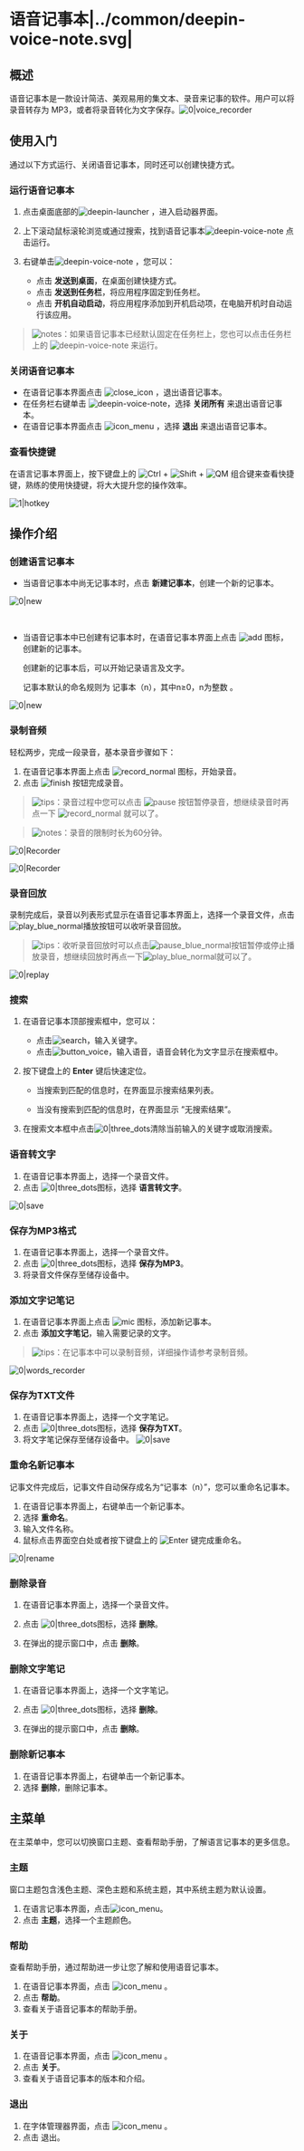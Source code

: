 # 语音记事本|../common/deepin-voice-note.svg|

## 概述

语音记事本是一款设计简洁、美观易用的集文本、录音来记事的软件。用户可以将录音转存为 MP3，或者将录音转化为文字保存。![0|voice_recorder](jpg/main.png)


## 使用入门

通过以下方式运行、关闭语音记事本，同时还可以创建快捷方式。

### 运行语音记事本

1. 点击桌面底部的![deepin-launcher](icon/deepin-launcher.svg) ，进入启动器界面。
2. 上下滚动鼠标滚轮浏览或通过搜索，找到语音记事本![deepin-voice-note](icon/deepin-voice-note.svg) 点击运行。
3. 右键单击![deepin-voice-note](icon/deepin-voice-note.svg) ，您可以：

   - 点击 **发送到桌面**，在桌面创建快捷方式。
   - 点击 **发送到任务栏**，将应用程序固定到任务栏。
   - 点击 **开机自动启动**，将应用程序添加到开机启动项，在电脑开机时自动运行该应用。

> ![notes](icon/notes.svg)：如果语音记事本已经默认固定在任务栏上，您也可以点击任务栏上的 ![deepin-voice-note](icon/deepin-voice-note.svg) 来运行。

### 关闭语音记事本

- 在语音记事本界面点击  ![close_icon](icon/close_icon.svg) ，退出语音记事本。
- 在任务栏右键单击 ![deepin-voice-note](icon/deepin-voice-note.svg)，选择 **关闭所有** 来退出语音记事本。
- 在语音记事本界面点击 ![icon_menu](icon/icon_menu.svg) ，选择 **退出** 来退出语音记事本。

### 查看快捷键

在语言记事本界面上，按下键盘上的 ![Ctrl](icon/Ctrl.svg) + ![Shift](icon/Shift.svg) + ![QM](icon/QM.svg) 组合键来查看快捷键，熟练的使用快捷键，将大大提升您的操作效率。

 ![1|hotkey](jpg/hotkey.png)

## 操作介绍

### 创建语言记事本

- 当语音记事本中尚无记事本时，点击 **新建记事本**，创建一个新的记事本。

![0|new](jpg/create.png)

&nbsp;&nbsp;&nbsp;&nbsp;&nbsp;&nbsp;&nbsp;&nbsp;&nbsp;&nbsp;&nbsp;&nbsp;&nbsp;

- 当语音记事本中已创建有记事本时，在语音记事本界面上点击 ![add](icon/circlebutton_add2.svg) 图标，创建新的记事本。

  创建新的记事本后，可以开始记录语言及文字。
  
  记事本默认的命名规则为 记事本（n），其中n≥0，n为整数 。

![0|new](jpg/create1.png)


### 录制音频

轻松两步，完成一段录音，基本录音步骤如下：

1. 在语音记事本界面上点击 ![record_normal](icon/record_normal.svg) 图标，开始录音。
2. 点击 ![finish](icon/finish_normal.svg) 按钮完成录音。

> ![tips](icon/tips.svg)：录音过程中您可以点击 ![pause](icon/pause_red_normal.svg) 按钮暂停录音，想继续录音时再点一下 ![record_normal](icon/record_normal.svg) 就可以了。

> ![notes](icon/notes.svg)：录音的限制时长为60分钟。

![0|Recorder](jpg/recorder1.png)

![0|Recorder](jpg/recorder2.png)

### 录音回放

录制完成后，录音以列表形式显示在语音记事本界面上，选择一个录音文件，点击![play_blue_normal](icon/play_blue_normal.svg)播放按钮可以收听录音回放。

> ![tips](icon/tips.svg)：收听录音回放时可以点击![pause_blue_normal](icon/pause_blue_normal.svg)按钮暂停或停止播放录音，想继续回放时再点一下![play_blue_normal](icon/play_blue_normal.svg)就可以了。

![0|replay](jpg/replay.png)


### 搜索

1. 在语音记事本顶部搜索框中，您可以：

   - 点击![search](icon/search.svg)，输入关键字。
   - 点击![button_voice](icon/button_voice.svg)，输入语音，语音会转化为文字显示在搜索框中。

2. 按下键盘上的 **Enter** 键后快速定位。

   - 当搜索到匹配的信息时，在界面显示搜索结果列表。

   - 当没有搜索到匹配的信息时，在界面显示 ”无搜索结果”。

3. 在搜索文本框中点击![0|three_dots](icon/close_normal-2.svg)清除当前输入的关键字或取消搜索。


### 语音转文字

1. 在语音记事本界面上，选择一个录音文件。
2. 点击 ![0|three_dots](icon/more_normal.svg)图标，选择 **语言转文字**。

![0|save](jpg/toVoice.png)


### 保存为MP3格式

1. 在语音记事本界面上，选择一个录音文件。
2. 点击 ![0|three_dots](icon/more_normal.svg)图标，选择 **保存为MP3**。
3. 将录音文件保存至储存设备中。


### 添加文字记笔记

1. 在语音记事本界面上点击 ![mic](icon/circlebutton_add2.svg) 图标，添加新记事本。
2. 点击 **添加文字笔记**，输入需要记录的文字。

> ![tips](icon/tips.svg)：在记事本中可以录制音频，详细操作请参考录制音频。

![0|words_recorder](jpg/main.png)


### 保存为TXT文件

1. 在语音记事本界面上，选择一个文字笔记。
2. 点击 ![0|three_dots](icon/more_normal.svg)图标，选择 **保存为TXT**。
3. 将文字笔记保存至储存设备中。
    ![0|save](jpg/toTxT.png)

### 重命名新记事本

记事文件完成后，记事文件自动保存成名为“记事本（n）”，您可以重命名记事本。

1. 在语音记事本界面上，右键单击一个新记事本。
2. 选择 **重命名**。
3. 输入文件名称。
4. 鼠标点击界面空白处或者按下键盘上的 ![Enter](icon/Enter.svg) 键完成重命名。

![0|rename](jpg/rename.png)


### 删除录音

1. 在语音记事本界面上，选择一个录音文件。
2. 点击 ![0|three_dots](icon/more_normal.svg)图标，选择 **删除**。

3. 在弹出的提示窗口中，点击 **删除**。


### 删除文字笔记

1. 在语音记事本界面上，选择一个文字笔记。
2. 点击 ![0|three_dots](icon/more_normal.svg)图标，选择 **删除**。

3. 在弹出的提示窗口中，点击 **删除**。


### 删除新记事本

1. 在语音记事本界面上，右键单击一个新记事本。
2. 选择 **删除**，删除记事本。


## 主菜单

在主菜单中，您可以切换窗口主题、查看帮助手册，了解语言记事本的更多信息。

### 主题

窗口主题包含浅色主题、深色主题和系统主题，其中系统主题为默认设置。

1. 在语言记事本界面，点击![icon_menu](icon/icon_menu.svg)。
2. 点击 **主题**，选择一个主题颜色。

### 帮助

查看帮助手册，通过帮助进一步让您了解和使用语音记事本。

1. 在语音记事本界面，点击  ![icon_menu](icon/icon_menu.svg) 。
2. 点击 **帮助**。
3. 查看关于语音记事本的帮助手册。

### 关于

1. 在语音记事本界面，点击  ![icon_menu](icon/icon_menu.svg) 。
2. 点击 **关于**。
3. 查看关于语音记事本的版本和介绍。

### 退出

1. 在字体管理器界面，点击  ![icon_menu](icon/icon_menu.svg)  。
2. 点击 退出。



